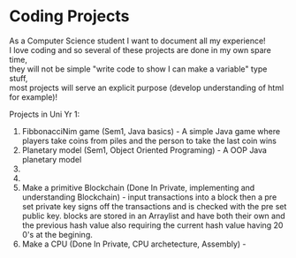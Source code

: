 # Coding Projects
As a Computer Science student I want to document all my experience!                                                                                                  
I love coding and so several of these projects are done in my own spare time,                                                             
they will not be simple "write code to show I can make a variable" type stuff,                                      
most projects will serve an explicit purpose (develop understanding of html for example)!

Projects in Uni Yr 1:
1. FibbonacciNim game (Sem1, Java basics) - A simple Java game where players take coins from piles and the person to take the last coin wins 
2. Planetary model (Sem1, Object Oriented Programing) - A OOP Java planetary model
3. 
4. 
5. Make a primitive Blockchain (Done In Private, implementing and understanding Blockchain) - input transactions into a block then a pre set private key signs off the transactions and is checked with the pre set public key. blocks are stored in an Arraylist and have both their own and the previous hash value also requiring the current hash value having 20 0's at the begining.
6. Make a CPU (Done In Private, CPU archetecture, Assembly) - 

